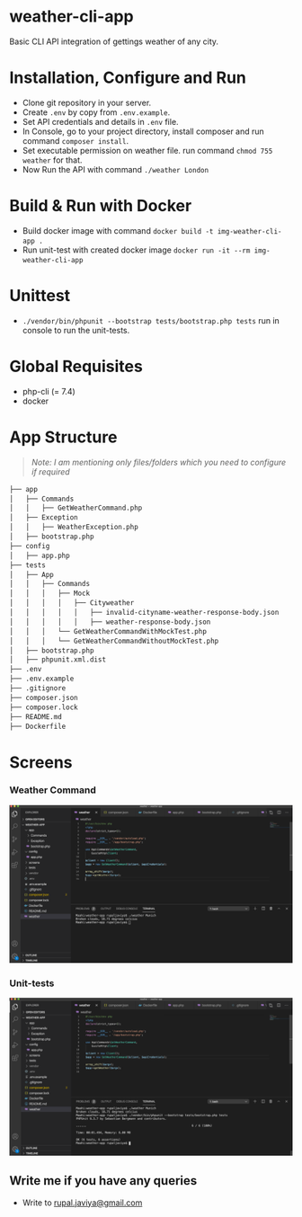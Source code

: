 # weather-cli-app
Basic CLI API integration of gettings weather of any city.

# Installation, Configure and Run
* Clone git repository in your server.
* Create `.env` by copy from `.env.example`.
* Set API credentials and details in `.env` file.
* In Console, go to your project directory, install composer and run command `composer install`.
* Set executable permission on weather file. run command `chmod 755 weather` for that.
* Now Run the API with command `./weather London`

# Build & Run with Docker
* Build docker image with command `docker build -t img-weather-cli-app .`
* Run unit-test with created docker image `docker run -it --rm img-weather-cli-app`

# Unittest
* `./vendor/bin/phpunit --bootstrap tests/bootstrap.php tests` run in console to run the unit-tests.

# Global Requisites

* php-cli (= 7.4)
* docker

# App Structure

> _Note: I am mentioning only files/folders which you need to configure if required_

```bash
├── app
│   ├── Commands
│   │   ├── GetWeatherCommand.php
│   ├── Exception
│   │   ├── WeatherException.php
│   ├── bootstrap.php
├── config
│   ├── app.php
├── tests
│   ├── App
│   │   ├── Commands
│   │   │   ├── Mock
│   │   │   │   ├── Cityweather
│   │   │   │   │   ├── invalid-cityname-weather-response-body.json
│   │   │   │   │   ├── weather-response-body.json
│   │   │   └── GetWeatherCommandWithMockTest.php
│   │   │   └── GetWeatherCommandWithoutMockTest.php
│   ├── bootstrap.php
│   ├── phpunit.xml.dist
├── .env
├── .env.example
├── .gitignore
├── composer.json
├── composer.lock
├── README.md
├── Dockerfile
```
# Screens

### Weather Command

![Weather Command](/screens/weather-command.png)

### Unit-tests

![Unit-tests](/screens/command-tests.png)

## Write me if you have any queries
* Write to rupal.javiya@gmail.com
